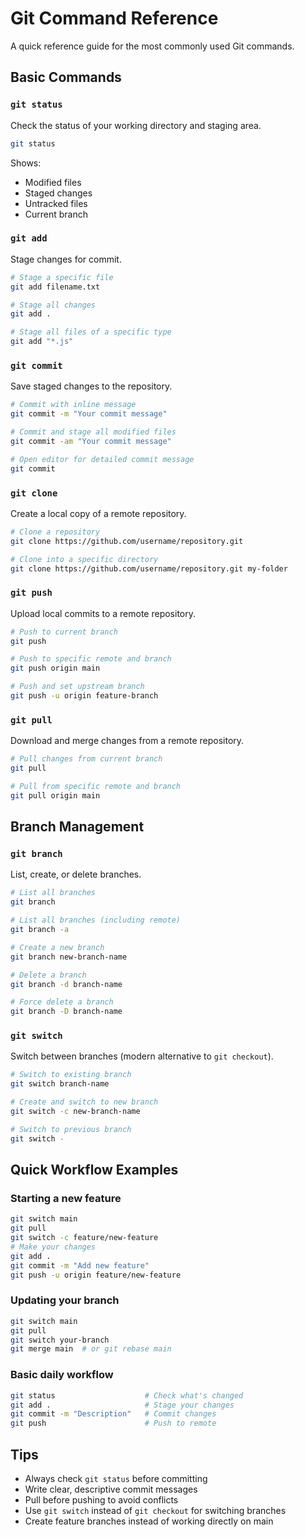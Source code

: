 # Git Command Reference

A quick reference guide for the most commonly used Git commands.

## Basic Commands

### `git status`
Check the status of your working directory and staging area.
```bash
git status
```
Shows:
- Modified files
- Staged changes
- Untracked files
- Current branch

### `git add`
Stage changes for commit.
```bash
# Stage a specific file
git add filename.txt

# Stage all changes
git add .

# Stage all files of a specific type
git add "*.js"
```

### `git commit`
Save staged changes to the repository.
```bash
# Commit with inline message
git commit -m "Your commit message"

# Commit and stage all modified files
git commit -am "Your commit message"

# Open editor for detailed commit message
git commit
```

### `git clone`
Create a local copy of a remote repository.
```bash
# Clone a repository
git clone https://github.com/username/repository.git

# Clone into a specific directory
git clone https://github.com/username/repository.git my-folder
```

### `git push`
Upload local commits to a remote repository.
```bash
# Push to current branch
git push

# Push to specific remote and branch
git push origin main

# Push and set upstream branch
git push -u origin feature-branch
```

### `git pull`
Download and merge changes from a remote repository.
```bash
# Pull changes from current branch
git pull

# Pull from specific remote and branch
git pull origin main
```

## Branch Management

### `git branch`
List, create, or delete branches.
```bash
# List all branches
git branch

# List all branches (including remote)
git branch -a

# Create a new branch
git branch new-branch-name

# Delete a branch
git branch -d branch-name

# Force delete a branch
git branch -D branch-name
```

### `git switch`
Switch between branches (modern alternative to `git checkout`).
```bash
# Switch to existing branch
git switch branch-name

# Create and switch to new branch
git switch -c new-branch-name

# Switch to previous branch
git switch -
```

## Quick Workflow Examples

### Starting a new feature
```bash
git switch main
git pull
git switch -c feature/new-feature
# Make your changes
git add .
git commit -m "Add new feature"
git push -u origin feature/new-feature
```

### Updating your branch
```bash
git switch main
git pull
git switch your-branch
git merge main  # or git rebase main
```

### Basic daily workflow
```bash
git status                    # Check what's changed
git add .                     # Stage your changes
git commit -m "Description"   # Commit changes
git push                      # Push to remote
```

## Tips

- Always check `git status` before committing
- Write clear, descriptive commit messages
- Pull before pushing to avoid conflicts
- Use `git switch` instead of `git checkout` for switching branches
- Create feature branches instead of working directly on main